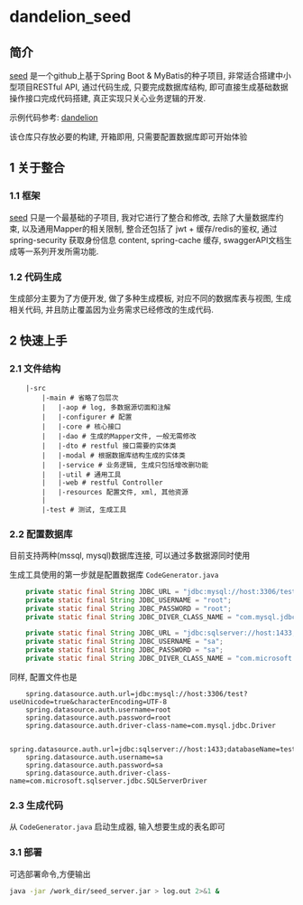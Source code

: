 # dandelion_seed

## 简介

[seed](https://github.com/lihengming/spring-boot-api-project-seed "") 是一个github上基于Spring Boot & MyBatis的种子项目, 非常适合搭建中小型项目RESTful API, 通过代码生成, 只要完成数据库结构, 即可直接生成基础数据操作接口完成代码搭建, 真正实现只关心业务逻辑的开发.

示例代码参考: [dandelion](https://github.com/MlightShadow/dandelion)

该仓库只存放必要的构建, 开箱即用, 只需要配置数据库即可开始体验

## 1 关于整合

### 1.1 框架

[seed](https://github.com/lihengming/spring-boot-api-project-seed "") 只是一个最基础的子项目, 我对它进行了整合和修改, 去除了大量数据库约束, 以及通用Mapper的相关限制, 整合还包括了 jwt + 缓存/redis的鉴权, 通过spring-security 获取身份信息 content, spring-cache 缓存, swaggerAPI文档生成等一系列开发所需功能.

### 1.2 代码生成

生成部分主要为了方便开发, 做了多种生成模板, 对应不同的数据库表与视图, 生成相关代码, 并且防止覆盖因为业务需求已经修改的生成代码.

## 2 快速上手

### 2.1 文件结构

```none
    |-src
        |-main # 省略了包层次
        |   |-aop # log, 多数据源切面和注解
        |   |-configurer # 配置
        |   |-core # 核心接口
        |   |-dao # 生成的Mapper文件, 一般无需修改
        |   |-dto # restful 接口需要的实体类
        |   |-modal # 根据数据库结构生成的实体类
        |   |-service # 业务逻辑, 生成只包括增改删功能
        |   |-util # 通用工具
        |   |-web # restful Controller
        |   |-resources 配置文件, xml, 其他资源
        |
        |-test # 测试, 生成工具
```

### 2.2 配置数据库

目前支持两种(mssql, mysql)数据库连接, 可以通过多数据源同时使用

生成工具使用的第一步就是配置数据库
`CodeGenerator.java`

```java
    private static final String JDBC_URL = "jdbc:mysql://host:3306/test";
    private static final String JDBC_USERNAME = "root";
    private static final String JDBC_PASSWORD = "root";
    private static final String JDBC_DIVER_CLASS_NAME = "com.mysql.jdbc.Driver";
```

```java
    private static final String JDBC_URL = "jdbc:sqlserver://host:1433;databaseName=test";
    private static final String JDBC_USERNAME = "sa";
    private static final String JDBC_PASSWORD = "sa";
    private static final String JDBC_DIVER_CLASS_NAME = "com.microsoft.sqlserver.jdbc.SQLServerDriver";
```

同样, 配置文件也是

```prop
    spring.datasource.auth.url=jdbc:mysql://host:3306/test?useUnicode=true&characterEncoding=UTF-8
    spring.datasource.auth.username=root
    spring.datasource.auth.password=root
    spring.datasource.auth.driver-class-name=com.mysql.jdbc.Driver
```

```prop
    spring.datasource.auth.url=jdbc:sqlserver://host:1433;databaseName=test
    spring.datasource.auth.username=sa
    spring.datasource.auth.password=sa
    spring.datasource.auth.driver-class-name=com.microsoft.sqlserver.jdbc.SQLServerDriver
```

### 2.3 生成代码

从 `CodeGenerator.java` 启动生成器, 输入想要生成的表名即可

### 3.1 部署

可选部署命令,方便输出

```bash
java -jar /work_dir/seed_server.jar > log.out 2>&1 &
```
